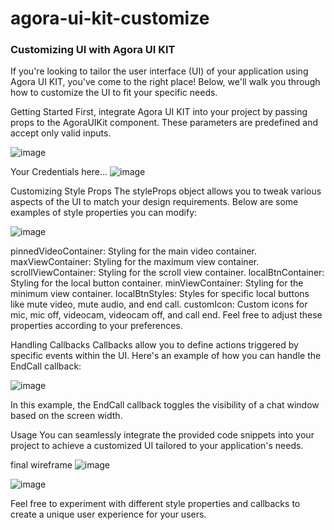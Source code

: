 # agora-ui-kit-customize
### Customizing UI with Agora UI KIT
If you're looking to tailor the user interface (UI) of your application using Agora UI KIT, you've come to the right place! Below, we'll walk 
you through how to customize the UI to fit your specific needs.

Getting Started
First, integrate Agora UI KIT into your project by passing props to the AgoraUIKit component. These parameters are predefined and accept only valid inputs.

![image](https://github.com/mayurmewada/agora-ui-kit-customize/assets/84275081/61bbee30-5c55-4328-ac8a-dd70638f6d29)

Your Credentials here...
![image](https://github.com/mayurmewada/agora-ui-kit-customize/assets/84275081/83a238aa-7317-4785-bb3c-46d9b494d6a4)

Customizing Style Props
The styleProps object allows you to tweak various aspects of the UI to match your design requirements. Below are some examples of style properties you can modify:

![image](https://github.com/mayurmewada/agora-ui-kit-customize/assets/84275081/0bff2629-4f8d-4a61-a1ba-0458296d1aa7)


pinnedVideoContainer: Styling for the main video container.
maxViewContainer: Styling for the maximum view container.
scrollViewContainer: Styling for the scroll view container.
localBtnContainer: Styling for the local button container.
minViewContainer: Styling for the minimum view container.
localBtnStyles: Styles for specific local buttons like mute video, mute audio, and end call.
customIcon: Custom icons for mic, mic off, videocam, videocam off, and call end.
Feel free to adjust these properties according to your preferences.

Handling Callbacks
Callbacks allow you to define actions triggered by specific events within the UI. Here's an example of how you can handle the EndCall callback:

![image](https://github.com/mayurmewada/agora-ui-kit-customize/assets/84275081/4c07a011-b31a-4df0-b631-d79264ce0061)

In this example, the EndCall callback toggles the visibility of a chat window based on the screen width.

Usage
You can seamlessly integrate the provided code snippets into your project to achieve a customized UI tailored to your application's needs.

final wireframe
![image](https://github.com/mayurmewada/agora-ui-kit-customize/assets/84275081/789f719f-c28b-4daf-9a81-588a5fcb1a07)

![image](https://github.com/mayurmewada/agora-ui-kit-customize/assets/84275081/e7bc65a7-0f16-4ae4-bfba-b4cd4b2638ea)


Feel free to experiment with different style properties and callbacks to create a unique user experience for your users.
